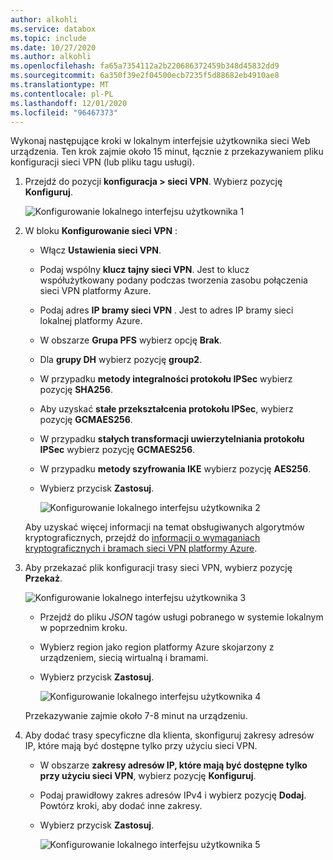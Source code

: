 ```yaml
---
author: alkohli
ms.service: databox
ms.topic: include
ms.date: 10/27/2020
ms.author: alkohli
ms.openlocfilehash: fa65a7354112a2b220686372459b348d45832dd9
ms.sourcegitcommit: 6a350f39e2f04500ecb7235f5d88682eb4910ae8
ms.translationtype: MT
ms.contentlocale: pl-PL
ms.lasthandoff: 12/01/2020
ms.locfileid: "96467373"
---
```

Wykonaj następujące kroki w lokalnym interfejsie użytkownika sieci Web urządzenia. Ten krok zajmie około 15 minut, łącznie z przekazywaniem pliku konfiguracji sieci VPN (lub pliku tagu usługi). 

1. Przejdź do pozycji **konfiguracja > sieci VPN**. Wybierz pozycję **Konfiguruj**.

    ![Konfigurowanie lokalnego interfejsu użytkownika 1](../articles/databox-online/media/azure-stack-edge-pro-r-configure-vpn-powershell/configure-vpn-local-ui-1.png)

2. W bloku **Konfigurowanie sieci VPN** :

    - Włącz **Ustawienia sieci VPN**.
    - Podaj wspólny **klucz tajny sieci VPN**. Jest to klucz współużytkowany podany podczas tworzenia zasobu połączenia sieci VPN platformy Azure.
    - Podaj adres **IP bramy sieci VPN** . Jest to adres IP bramy sieci lokalnej platformy Azure.
    - W obszarze **Grupa PFS** wybierz opcję **Brak**. 
    - Dla **grupy DH** wybierz pozycję **group2**.
    - W przypadku **metody integralności protokołu IPSec** wybierz pozycję **SHA256**.
    - Aby uzyskać **stałe przekształcenia protokołu IPSec**, wybierz pozycję **GCMAES256**.
    - W przypadku **stałych transformacji uwierzytelniania protokołu IPSec** wybierz pozycję **GCMAES256**.
    - W przypadku **metody szyfrowania IKE** wybierz pozycję **AES256**.
    - Wybierz przycisk **Zastosuj**.

        ![Konfigurowanie lokalnego interfejsu użytkownika 2](../articles/databox-online/media/azure-stack-edge-pro-r-configure-vpn-powershell/configure-vpn-local-ui-2.png)

    Aby uzyskać więcej informacji na temat obsługiwanych algorytmów kryptograficznych, przejdź do [informacji o wymaganiach kryptograficznych i bramach sieci VPN platformy Azure](../articles/vpn-gateway/vpn-gateway-about-compliance-crypto.md#ipsecike-policy-faq). 

3. Aby przekazać plik konfiguracji trasy sieci VPN, wybierz pozycję **Przekaż**. 

    ![Konfigurowanie lokalnego interfejsu użytkownika 3](../articles/databox-online/media/azure-stack-edge-pro-r-configure-vpn-powershell/configure-vpn-local-ui-3.png)

    - Przejdź do pliku *JSON* tagów usługi pobranego w systemie lokalnym w poprzednim kroku.
    - Wybierz region jako region platformy Azure skojarzony z urządzeniem, siecią wirtualną i bramami.
    - Wybierz przycisk **Zastosuj**.

        ![Konfigurowanie lokalnego interfejsu użytkownika 4](../articles/databox-online/media/azure-stack-edge-pro-r-configure-vpn-powershell/configure-vpn-local-ui-4.png)
    
    Przekazywanie zajmie około 7-8 minut na urządzeniu.

4. Aby dodać trasy specyficzne dla klienta, skonfiguruj zakresy adresów IP, które mają być dostępne tylko przy użyciu sieci VPN. 

    - W obszarze **zakresy adresów IP, które mają być dostępne tylko przy użyciu sieci VPN**, wybierz pozycję **Konfiguruj**.
    - Podaj prawidłowy zakres adresów IPv4 i wybierz pozycję **Dodaj**. Powtórz kroki, aby dodać inne zakresy.
    - Wybierz przycisk **Zastosuj**.

        ![Konfigurowanie lokalnego interfejsu użytkownika 5](../articles/databox-online/media/azure-stack-edge-pro-r-configure-vpn-powershell/configure-vpn-local-ui-5.png)

